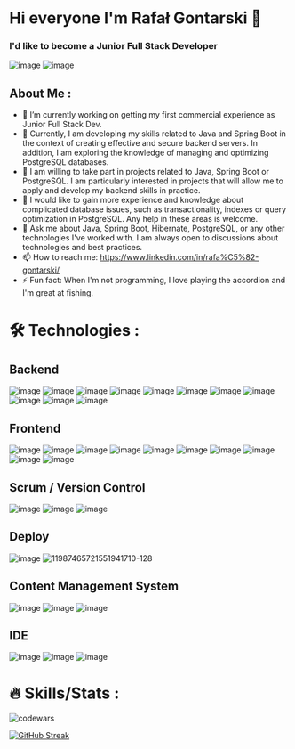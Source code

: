 # Hi everyone I'm Rafał Gontarski 👋
### I'd like to become a Junior Full Stack Developer
![image](https://github.com/RafalGontarski/RafalGontarski/assets/106514250/b2273dc0-8c89-436b-86d9-5b1ef7fb2529)
![image](https://github.com/RafalGontarski/RafalGontarski/assets/106514250/791f9900-634b-4442-a47f-109e9b390e93)

##  About Me :

- 🔭 I’m currently working on getting my first commercial experience as Junior Full Stack Dev.
- 🌱 Currently, I am developing my skills related to Java and Spring Boot in the context of creating effective and secure backend servers. In addition, I am exploring the knowledge of managing and optimizing PostgreSQL databases.
- 👯 I am willing to take part in projects related to Java, Spring Boot or PostgreSQL. I am particularly interested in projects that will allow me to apply and develop my backend skills in practice.
- 🤔 I would like to gain more experience and knowledge about complicated database issues, such as transactionality, indexes or query optimization in PostgreSQL. Any help in these areas is welcome.
- 💬 Ask me about Java, Spring Boot, Hibernate, PostgreSQL, or any other technologies I've worked with. I am always open to discussions about technologies and best practices.
- 📫 How to reach me: https://www.linkedin.com/in/rafa%C5%82-gontarski/
- ⚡ Fun fact: When I'm not programming, I love playing the accordion and I'm great at fishing.

# 🛠️ Technologies :
## Backend
![image](https://github.com/RafalGontarski/RafalGontarski/assets/106514250/04764c9c-df56-41f8-999d-970be42cf88d)   ![image](https://github.com/RafalGontarski/RafalGontarski/assets/106514250/5d9e025b-a0cf-45e5-bd07-cf301dd01365) ![image](https://github.com/RafalGontarski/RafalGontarski/assets/106514250/cfcb5010-775b-4eb7-8e74-4eec50133ccf) ![image](https://github.com/RafalGontarski/RafalGontarski/assets/106514250/8784a658-302d-4a4a-a1f0-6660e7fa1c89) ![image](https://github.com/RafalGontarski/RafalGontarski/assets/106514250/057d10cd-7e28-41c5-b594-8072dbaea160) ![image](https://github.com/RafalGontarski/RafalGontarski/assets/106514250/329684b8-c08e-405b-ac29-2164aacf6e3d) ![image](https://github.com/RafalGontarski/RafalGontarski/assets/106514250/8596ffcd-25db-4d17-885d-141deb9d51bf) ![image](https://github.com/RafalGontarski/RafalGontarski/assets/106514250/8d0527f9-daad-4fe0-99ec-89f303771579) ![image](https://github.com/RafalGontarski/RafalGontarski/assets/106514250/0f7dd002-4cd1-4ee5-a7a0-05ef53cd1487) ![image](https://github.com/RafalGontarski/RafalGontarski/assets/106514250/c928a02b-24b1-4838-945f-a87643a98419) ![image](https://github.com/RafalGontarski/RafalGontarski/assets/106514250/04c0f98b-7bef-4530-89b5-da3a293bac25) 


## Frontend
![image](https://github.com/RafalGontarski/RafalGontarski/assets/106514250/60bd2c37-f1a2-4012-bc1c-ad3e908f8566) ![image](https://github.com/RafalGontarski/RafalGontarski/assets/106514250/791355a5-6a7a-4e00-898a-1520df9d018c)
 ![image](https://github.com/RafalGontarski/RafalGontarski/assets/106514250/371984ed-4136-42ec-8e2d-583eb946d564) ![image](https://github.com/RafalGontarski/RafalGontarski/assets/106514250/a640081b-da3b-444e-a9bb-145c71891f2e) ![image](https://github.com/RafalGontarski/RafalGontarski/assets/106514250/42847bf0-89c7-4889-a63f-aa65feba1eb0)
 ![image](https://github.com/RafalGontarski/RafalGontarski/assets/106514250/cc02742b-0f00-41f2-adf5-65a24cb71dcc) ![image](https://github.com/RafalGontarski/RafalGontarski/assets/106514250/70e45554-8e24-4aa5-a2bb-c2b4315f082a) ![image](https://github.com/RafalGontarski/RafalGontarski/assets/106514250/6f91f0ac-712f-4d09-8a66-ad53c10b3d9a) ![image](https://github.com/RafalGontarski/RafalGontarski/assets/106514250/6a78c5e9-4703-4e6d-b159-7524a6bb383e) ![image](https://github.com/RafalGontarski/RafalGontarski/assets/106514250/23187587-0645-478d-99b3-e4a112106347)

## Scrum / Version Control
![image](https://github.com/RafalGontarski/RafalGontarski/assets/106514250/dbbc93ce-73d2-428d-94c7-989f199e9fe8) ![image](https://github.com/RafalGontarski/RafalGontarski/assets/106514250/deecc62e-e9b8-449a-8846-527be149bcb3) ![image](https://github.com/RafalGontarski/RafalGontarski/assets/106514250/482d3935-90a0-4ea1-aee9-3ae04c114080)

## Deploy
![image](https://github.com/RafalGontarski/RafalGontarski/assets/106514250/9a63c476-a679-490a-99c2-6762d931fde3) ![11987465721551941710-128](https://github.com/RafalGontarski/RafalGontarski/assets/106514250/1b8df4d4-6376-4927-8785-4cb0fd6142fd)

## Content Management System
![image](https://github.com/RafalGontarski/RafalGontarski/assets/106514250/29e18b98-0a6c-41f2-a311-4cace22a871d) ![image](https://github.com/RafalGontarski/RafalGontarski/assets/106514250/dc6b3df9-bc54-4e3f-a3de-cd9d2ff3aee2) ![image](https://github.com/RafalGontarski/RafalGontarski/assets/106514250/e56c3348-78c4-44ad-a7cb-5a8657db7c1f)

## IDE
![image](https://github.com/RafalGontarski/RafalGontarski/assets/106514250/a412e5ea-de70-411e-a3cb-6a072bebe51b) ![image](https://github.com/RafalGontarski/RafalGontarski/assets/106514250/187ff6e1-05b2-421c-9ff8-615eea4cb245) ![image](https://github.com/RafalGontarski/RafalGontarski/assets/106514250/ebc62e22-50cf-42ee-b271-493d383d85dd)




# 🔥 Skills/Stats :
![codewars](https://github.com/RafalGontarski/RafalGontarski/assets/106514250/a9b4e202-cd3f-4b37-9ce4-84f21a231f7c)

[![GitHub Streak](https://streak-stats.demolab.com/?user=RafalGontarski)](https://git.io/streak-stats)
